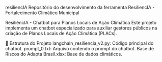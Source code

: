 resiliencIA
Repositório do desenvolvimento da ferramenta ResiliencIA - Fortalecimento Climático Municipal

ResiliêncIA - Chatbot para Planos Locais de Ação Climática
Este projeto implementa um chatbot especializado para auxiliar gestores públicos na criação de Planos Locais de Ação Climática (PLACs).

📂 Estrutura do Projeto
langchain_resiliencia_v2.py: Código principal do chatbot.
prompt_0.txt: Arquivo contendo o prompt do chatbot.
Base de Riscos do Adapta Brasil.xlsx: Base de dados climáticos.
